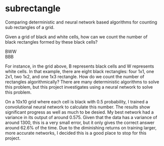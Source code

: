 # subrectangle
Comparing deterministic and neural network based algorithms for counting sub rectangles of a grid.

Given a grid of black and white cells, how can we count the number of black rectangles formed by these black cells?

BWW\
BBB

For instance, in the grid above, B represents black cells and W represents white cells. In that example, there are eight black rectangles: four 1x1, one 2x1, two 1x2, and one 1x3 rectangle. How do we count the number of rectangles algorithmically? There are many deterministic algorithms to solve this problem, but this project investigates using a neural network to solve this problem.

On a 10x10 grid where each cell is black with 0.5 probability, I trained a convolutional neural network to calculate this number. The results show significant progress as well as much to be desied. My best network had a variance in its output of around 0.575. Given that the data has a variance of around 1300, this is a very small error, but it only gives the correct answer around 62.6% of the time. Due to the diminishing returns on training larger, more accurate networks, I decided this is a good place to stop for this project.
